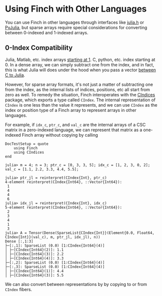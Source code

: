 # Using Finch with Other Languages

You can use Finch in other languages through interfaces like
[julia.h](https://docs.julialang.org/en/v1/manual/embedding/) or
[PyJulia](https://github.com/JuliaPy/pyjulia), but sparse arrays require special
considerations for converting between 0-indexed and 1-indexed arrays.

## 0-Index Compatibility

Julia, Matlab, etc. index arrays [starting at
1](https://docs.julialang.org/en/v1/devdocs/offset-arrays/). C, python, etc.
index starting at 0. In a dense array, we can simply subtract one from the
index, and in fact, this is what Julia will does under the hood when you pass a
vector [between C to
Julia](https://docs.julialang.org/en/v1/manual/embedding/#Working-with-Arrays). 

However, for sparse array formats, it's not just a matter of subtracting one
from the index, as the internal lists of indices, positions, etc all start from
zero as well. To remedy the situation, Finch interoperates with the
[CIndices](https://github.com/JuliaSparse/CIndices.jl) package, which exports a 
type called `CIndex`. The internal representation of `CIndex` is one less than the
value it represents, and we can use `CIndex` as the index or position type of
a Finch array to represent arrays in other languages.

For example, if `idx_c`, `ptr_c`, and `val_c` are the internal arrays of a CSC
matrix in a zero-indexed language, we can represent that matrix as a one-indexed
Finch array without copying by calling
```@meta
DocTestSetup = quote
    using Finch
    using CIndices
end
```
```jldoctest example2
julia> m = 4; n = 3; ptr_c = [0, 3, 3, 5]; idx_c = [1, 2, 3, 0, 2]; val_c = [1.1, 2.2, 3.3, 4.4, 5.5];

julia> ptr_jl = reinterpret(CIndex{Int}, ptr_c)
4-element reinterpret(CIndex{Int64}, ::Vector{Int64}):
 1
 4
 4
 6
julia> idx_jl = reinterpret(CIndex{Int}, idx_c)
5-element reinterpret(CIndex{Int64}, ::Vector{Int64}):
 2
 3
 4
 1
 3
julia> A = Tensor(Dense(SparseList{CIndex{Int}}(Element{0.0, Float64, CIndex{Int}}(val_c), m, ptr_jl, idx_jl), n))
Dense [:,1:3]
├─[:,1]: SparseList (0.0) [1:CIndex{Int64}(4)]
│ ├─[CIndex{Int64}(2)]: 1.1
│ ├─[CIndex{Int64}(3)]: 2.2
│ ├─[CIndex{Int64}(4)]: 3.3
├─[:,2]: SparseList (0.0) [1:CIndex{Int64}(4)]
├─[:,3]: SparseList (0.0) [1:CIndex{Int64}(4)]
│ ├─[CIndex{Int64}(1)]: 4.4
│ ├─[CIndex{Int64}(3)]: 5.5
```

We can also convert between representations by by copying to or from `CIndex` fibers.